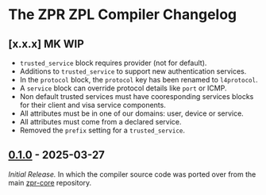 # The ZPR ZPL Compiler Changelog

## [x.x.x] MK WIP
- `trusted_service` block requires provider (not for default).
- Additions to `trusted_service` to support new authentication services.
- In the `protocol` block, the `protocol` key has been renamed to `l4protocol`.
- A `service` block can override protocol details like `port` or ICMP.
- Non default trusted services must have cooresponding services blocks for 
  their client and visa service components.
- All attributes must be in one of our domains: user, device or service.
- All attributes must come from a declared service.
- Removed the `prefix` setting for a `trusted_service`.


## [0.1.0] - 2025-03-27

_Initial Release._  In which the compiler source code was ported over
from the main [zpr-core](https://github.com/org-zpr/zpr-core)
repository.



[0.1.0]: https://github.com/org-zpr/zpr-compiler/releases/tag/v0.1.0

